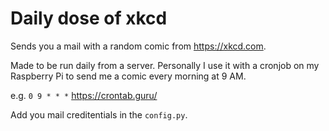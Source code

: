# Daily dose of xkcd

Sends you a mail with a random comic from https://xkcd.com. 

Made to be run daily from a server. Personally I use it with a cronjob on my Raspberry Pi to send me a comic every morning at 9 AM. 

e.g. ```0 9 * * *``` https://crontab.guru/

Add you mail creditentials in the ```config.py```.
